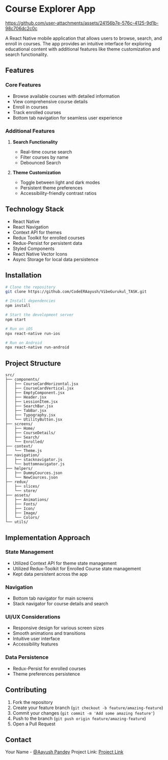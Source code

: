 # Course Explorer App

https://github.com/user-attachments/assets/24156b7e-576c-4125-9d1b-98c706dc2c0c



A React Native mobile application that allows users to browse, search, and enroll in courses. The app provides an intuitive interface for exploring educational content with additional features like theme customization and search functionality.

## Features

### Core Features
- Browse available courses with detailed information
- View comprehensive course details
- Enroll in courses
- Track enrolled courses
- Bottom tab navigation for seamless user experience

### Additional Features
1. **Search Functionality**
   - Real-time course search
   - Filter courses by name 
   - Debounced Search

2. **Theme Customization**
   - Toggle between light and dark modes
   - Persistent theme preferences
   - Accessibility-friendly contrast ratios

## Technology Stack

- React Native
- React Navigation
- Context API for themes
- Redux Toolkit for enrolled courses
- Redux-Persist for persistent data
- Styled Components
- React Native Vector Icons
- Async Storage for local data persistence

## Installation

```bash
# Clone the repository
git clone https://github.com/CodeERAayush/VibeGurukul_TASK.git

# Install dependencies
npm install

# Start the development server
npm start

# Run on iOS
npx react-native run-ios

# Run on Android
npx react-native run-android
```

## Project Structure

```
src/
├── components/
│   ├── CourseCardHorizontal.jsx
│   ├── CourseCardVertical.jsx
│   ├── EmptyComponent.jsx
│   ├── Header.jsx
│   ├── LessionItem.jsx
│   ├── SearchBar.jsx
│   ├── TabBar.jsx
│   ├── Typography.jsx
│   └── UtilityButton.jsx
├── screens/
│   ├── Home/
│   ├── CourseDetails/
│   ├── Search/
│   └── Enrolled/
├── context/
│   └── Theme.js
├── navigation/
│   ├── stacknavigator.js
│   └── bottomnavigator.js
├── helpers/
│   ├── DummyCources.json
│   └── NewCources.json
├── redux/
│   ├── slices/
│   └── store/
├── assets/
│   ├── Animations/
│   ├── Fonts/
│   ├── Icon/
│   ├── Image/
│   └── Colors/
└── utils/
```

## Implementation Approach

### State Management
- Utilized Context API for theme state management 
- Utilized Redux-Toolkit for Enrolled Course state management 
- Kept data persistent across the app 

### Navigation
- Bottom tab navigator for main screens
- Stack navigator for course details and search

### UI/UX Considerations
- Responsive design for various screen sizes
- Smooth animations and transitions
- Intuitive user interface
- Accessibility features

### Data Persistence
- Redux-Persist for enrolled courses
- Theme preferences persistence


## Contributing

1. Fork the repository
2. Create your feature branch (`git checkout -b feature/amazing-feature`)
3. Commit your changes (`git commit -m 'Add some amazing feature'`)
4. Push to the branch (`git push origin feature/amazing-feature`)
5. Open a Pull Request


## Contact

Your Name - [@Aayush Pandey](https://www.linkedin.com/in/aayush-pandey-a8b65b203/)
Project Link: [Project Link](https://github.com/CodeERAayush/VibeGurukul_TASK)
